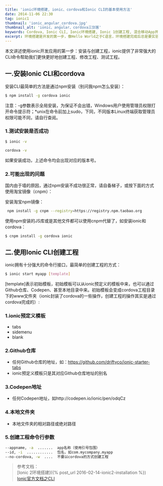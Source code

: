 ```yaml
---
title: 'ionic环境搭建, ionic、cordova和Ionic CLI的基本使用方法'
date: 2014-11-06 22:30
tag: ionic1
thumbnail: 'ionic_angular_cordova.jpg'
thumbnail_alt: 'ionic、angular、cordova三剑客'
keywords: Cordova, Ionic CLI, Ionic环境搭建, Ionic 1创建工程, 混合移动App开发框架, 前端开发, AngularJS, 使用Ionic和Angular等前端技术开发手机App, Android开发, iOS开发, 微信开发
excerpt: 环境搭建是开发的第一步，像Hello World之于C语言，环境搭建完成后总是要实验一下环境是否工作正常。本文讲述使用Ionic 1开发的第一步，即配置开发环境和测试开发环境，包括cordova、ionic的安装，安装过程中可能出现的问题。还简单介绍了一下Ionic CLI的使用方法和使用过程。
---
```

本文讲述使用ionic开发应用的第一步：安装与创建工程，ionic提供了非常强大的CLI命令帮助我们更快更好地创建工程、修改工程、测试工程。

## 一.安装Ionic CLI和cordova

安装CLI最简单的方法是通过npm安装（别问我npm怎么安装）：

~~~ bash
$ npm install -g cordova ionic
~~~

注意：-g参数表示全局安装，为保证不会出错，Windows用户使用管理员权限打开命令提示符；*unix在命令前加上sudo，下同，不同版本Linux终端获取管理员权限可能不同，请自行查阅。

### 1.测试安装是否成功

~~~ bash
$ ionic -v
~~~

~~~ bash
cordova -v
~~~

如果安装成功，上述命令均会出现对应的版本号。

### 2.可能出现的问题

国内由于墙的原因，通过npm安装不成功很正常，请自备梯子，或按下面的方式使用淘宝镜像（cnpm）：

安装淘宝npm镜像：

~~~ bash
 npm install -g cnpm --registry=https://registry.npm.taobao.org
~~~

使用npm安装的JS库或是其他文件都可以使用cnpm代替了，如安装ionic和cordova：

~~~ bash
$ cnpm install -g cordova ionic
~~~

## 二.使用Ionic CLI创建工程

ionic拥有十分强大的命令行接口，最简单的创建工程的方式：

~~~ bash
$ ionic start myapp [template]
~~~

[template]表示初始模板，初始模板可以从ionic预定义的模板中来，也可以通过Github仓库、Codepen、甚至本地目录中来。初始模板会变成cordova工程目录下的www文件夹（ionic封装了cordova的一些操作，创建工程的操作其实是通过cordova完成的）:

### 1.ionic预定义模板

 - tabs
 - sidemenu
 - blank

### 2.Github仓库

 - 任何Github仓库的地址，如：https://github.com/driftyco/ionic-starter-tabs
 - ionic预定义模板只是其对应Github仓库地址的别名

### 3.Codepen地址

 - 任何Codepen地址，如http://codepen.io/ionic/pen/odqCz

### 4.本地文件夹

 - 本地文件夹的相对路径或绝对路径

### 5.创建工程命令行参数

~~~ bash
--appname, -a  .......  app名称（使用引号包围）
--id, -i  ............  包名，如com.mycompany.myapp
--no-cordova, -w  ....  不要以cordova的方式创建工程
~~~

> 参考文档：<br>
> [Ionic 2环境搭建]({% post_url 2016-02-14-ionic2-installation %})<br>
> [Ionic官方文档之CLI][ionic-cli-doc]<br>

[ionic-cli-doc]: http://ionicframework.com/docs/cli/